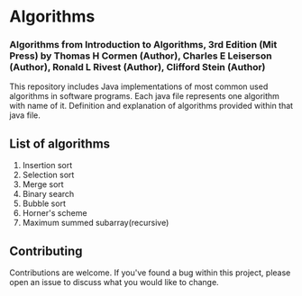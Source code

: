 # Algorithms
### **Algorithms from Introduction to Algorithms, 3rd Edition (Mit Press) by Thomas H Cormen (Author), Charles E Leiserson (Author), Ronald L Rivest (Author), Clifford Stein (Author)**
This repository includes Java implementations of most common used algorithms in software programs.
Each java file represents one algorithm with name of it. 
Definition and explanation of algorithms provided within that java file.

## List of algorithms

1. Insertion sort
2. Selection sort
3. Merge sort
4. Binary search
5. Bubble sort
6. Horner's scheme
7. Maximum summed subarray(recursive)




## Contributing
Contributions are welcome.
If you've found a bug within this project, please open an issue to discuss what you would like to change.
